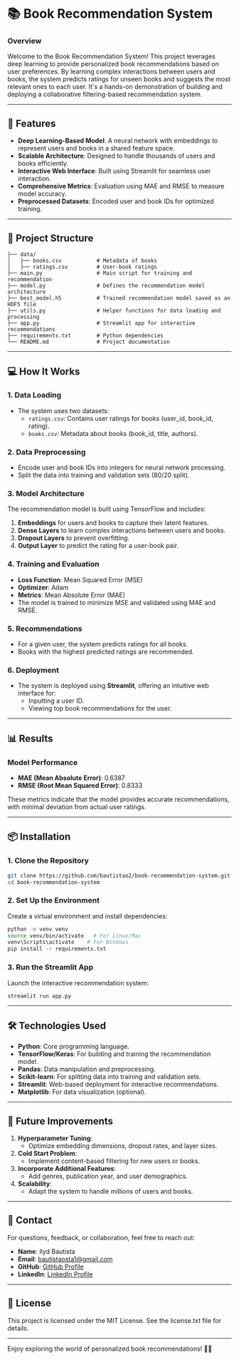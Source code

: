 # 📚 Book Recommendation System

### **Overview**
Welcome to the Book Recommendation System! This project leverages deep learning to provide personalized book recommendations based on user preferences. By learning complex interactions between users and books, the system predicts ratings for unseen books and suggests the most relevant ones to each user. It's a hands-on demonstration of building and deploying a collaborative filtering-based recommendation system.

---

## **🚀 Features**
- **Deep Learning-Based Model**: A neural network with embeddings to represent users and books in a shared feature space.
- **Scalable Architecture**: Designed to handle thousands of users and books efficiently.
- **Interactive Web Interface**: Built using Streamlit for seamless user interaction.
- **Comprehensive Metrics**: Evaluation using MAE and RMSE to measure model accuracy.
- **Preprocessed Datasets**: Encoded user and book IDs for optimized training.

---

## **📂 Project Structure**
```
├── data/
│   ├── books.csv           # Metadata of books
│   ├── ratings.csv         # User-book ratings
├── main.py                 # Main script for training and recommendation
├── model.py                # Defines the recommendation model architecture
├── best_model.h5           # Trained recommendation model saved as an HDF5 file
├── utils.py                # Helper functions for data loading and processing
├── app.py                  # Streamlit app for interactive recommendations
├── requirements.txt        # Python dependencies
└── README.md               # Project documentation
```

---

## **💻 How It Works**

### **1. Data Loading**
- The system uses two datasets:
  - `ratings.csv`: Contains user ratings for books (user_id, book_id, rating).
  - `books.csv`: Metadata about books (book_id, title, authors).

### **2. Data Preprocessing**
- Encode user and book IDs into integers for neural network processing.
- Split the data into training and validation sets (80/20 split).

### **3. Model Architecture**
The recommendation model is built using TensorFlow and includes:
1. **Embeddings** for users and books to capture their latent features.
2. **Dense Layers** to learn complex interactions between users and books.
3. **Dropout Layers** to prevent overfitting.
4. **Output Layer** to predict the rating for a user-book pair.

### **4. Training and Evaluation**
- **Loss Function**: Mean Squared Error (MSE)
- **Optimizer**: Adam
- **Metrics**: Mean Absolute Error (MAE)
- The model is trained to minimize MSE and validated using MAE and RMSE.

### **5. Recommendations**
- For a given user, the system predicts ratings for all books.
- Books with the highest predicted ratings are recommended.

### **6. Deployment**
- The system is deployed using **Streamlit**, offering an intuitive web interface for:
  - Inputting a user ID.
  - Viewing top book recommendations for the user.

---

## **📊 Results**
### **Model Performance**
- **MAE (Mean Absolute Error)**: 0.6387
- **RMSE (Root Mean Squared Error)**: 0.8333

These metrics indicate that the model provides accurate recommendations, with minimal deviation from actual user ratings.

---

## **📦 Installation**

### **1. Clone the Repository**
```bash
git clone https://github.com/bautistao2/book-recommendation-system.git
cd book-recommendation-system
```

### **2. Set Up the Environment**
Create a virtual environment and install dependencies:
```bash
python -m venv venv
source venv/bin/activate   # For Linux/Mac
venv\Scripts\activate    # For Windows
pip install -r requirements.txt
```

### **3. Run the Streamlit App**
Launch the interactive recommendation system:
```bash
streamlit run app.py
```

---

## **🛠️ Technologies Used**
- **Python**: Core programming language.
- **TensorFlow/Keras**: For building and training the recommendation model.
- **Pandas**: Data manipulation and preprocessing.
- **Scikit-learn**: For splitting data into training and validation sets.
- **Streamlit**: Web-based deployment for interactive recommendations.
- **Matplotlib**: For data visualization (optional).

---

## **🌟 Future Improvements**
1. **Hyperparameter Tuning**:
   - Optimize embedding dimensions, dropout rates, and layer sizes.
2. **Cold Start Problem**:
   - Implement content-based filtering for new users or books.
3. **Incorporate Additional Features**:
   - Add genres, publication year, and user demographics.
4. **Scalability**:
   - Adapt the system to handle millions of users and books.

---

## **📧 Contact**
For questions, feedback, or collaboration, feel free to reach out:
- **Name**:  Ilyd Bautista
- **Email**: bautistaosta1@gmail.com
- **GitHub**: [ GitHub Profile](https://github.com/Bautistao2)
- **LinkedIn**: [LinkedIn Profile](https://linkedin.com/in/bautita1)

---

## **📜 License**
This project is licensed under the MIT License. See the license.txt file for details.

---

Enjoy exploring the world of personalized book recommendations! 📖✨
